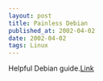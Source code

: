 ```yaml
---
layout: post
title: Painless Debian
published_at: 2002-04-02
date: 2002-04-02
tags: Linux
---
```


Helpful Debian guide.[Link](http://tinyplanet.ca/pubs/debian/)  